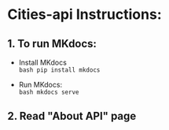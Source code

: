 # Cities-api Instructions:

## 1. To run MKdocs:
*  Install MKdocs   
        ```bash
        pip install mkdocs
        ```

*  Run MKdocs:  
        ```bash
        mkdocs serve
        ```
## 2. Read "About API" page